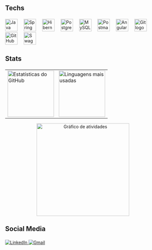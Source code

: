 <h2 align="left">Techs</h2>

<!-- Separador visual -->
###

<div align="left">
  <!-- Java -->
  <img src="https://skillicons.dev/icons?i=java" height="40" alt="Java logo" title="Java" />
  <img width="12" />

  <!-- Spring -->
  <img src="https://skillicons.dev/icons?i=spring" height="40" alt="Spring logo" title="Spring Framework" />
  <img width="12" />

  <!-- Hibernate -->
  <img src="https://skillicons.dev/icons?i=hibernate" height="40" alt="Hibernate logo" title="Hibernate ORM" />
  <img width="12" />

  <!-- PostgreSQL -->
  <img src="https://skillicons.dev/icons?i=postgres" height="40" alt="PostgreSQL logo" title="PostgreSQL" />
  <img width="12" />

  <!-- MySQL -->
  <img src="https://skillicons.dev/icons?i=mysql" height="40" alt="MySQL logo" title="MySQL" />
  <img width="12" />

  <!-- Postman -->
  <img src="https://skillicons.dev/icons?i=postman" height="40" alt="Postman logo" title="Postman" />
  <img width="12" />

  <!-- Angular -->
  <img src="https://skillicons.dev/icons?i=angular" height="40" alt="Angular logo" title="Angular" />
  <img width="12" />

  <!-- Git -->
  <img src="https://skillicons.dev/icons?i=git" height="40" alt="Git logo" title="Git" />
  <img width="12" />

  <!-- GitHub -->
  <img src="https://skillicons.dev/icons?i=github" height="40" alt="GitHub logo" title="GitHub" />
  <img width="12" />

  <!-- Swagger -->   
  <a href="https://swagger.io/" target="_blank">
    <img src="https://upload.wikimedia.org/wikipedia/commons/a/ab/Swagger-logo.png" alt="Swagger" title="Swagger" width="40" height="40">
</a>

</a>


</div>




<h2 align="left">Stats</h2>

<!-- Separador visual -->
###

<!-- Contêiner para alinhar os dois gráficos lado a lado -->
<div align="center">
  <table>
    <tr>
      <td>
        <img 
          src="https://github-readme-stats.vercel.app/api?username=wesleymrosa&hide_title=false&hide_rank=false&show_icons=true&include_all_commits=true&count_private=true&disable_animations=false&theme=gruvbox_light&locale=en&hide_border=false&order=1" 
          height="150" 
          alt="Estatísticas do GitHub"
        />
      </td>
      <td>
        <img 
          src="https://github-readme-stats.vercel.app/api/top-langs?username=wesleymrosa&locale=en&hide_title=false&layout=compact&card_width=320&langs_count=5&theme=gruvbox_light&hide_border=false&order=2" 
          height="150" 
          alt="Linguagens mais usadas"
        />
      </td>
    </tr>
  </table>
</div>

<!-- Gráfico de atividades abaixo -->
<div align="center">
  <img 
    src="https://github-readme-activity-graph.vercel.app/graph?username=wesleymrosa&radius=16&theme=gruvbox&area=true&order=5" 
    height="300" 
    alt="Gráfico de atividades"
  />
</div>

<h2 align="left">Social Media</h2>

<!-- Separador visual -->
###

<div align="left">
  <!-- LinkedIn -->
  <a href="https://www.linkedin.com/in/wesley-martins-rosa-5118aa15a" onclick="window.open('https://www.linkedin.com/in/wesley-martins-rosa-5118aa15a' '_blank', 'noopener,noreferrer'); return true;">
    <img 
      src="https://img.shields.io/badge/-LinkedIn-%230077B5?style=for-the-badge&logo=linkedin&logoColor=white" 
      alt="LinkedIn"
      title="LinkedIn"
    />
  </a>

  <!-- Gmail -->
  <a href="mailto:wesleymrosa@gmail.com" target="_blank" rel="noopener noreferrer">
    <img 
      src="https://img.shields.io/badge/Gmail-D14836?style=for-the-badge&logo=gmail&logoColor=white" 
      alt="Gmail"
      title="Gmail"
    />
  </a>
</div>



